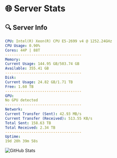 # 🌐 Server Stats
## 🔍 Server Info
```yaml
CPU: Intel(R) Xeon(R) CPU E5-2699 v4 @ 1252.24GHz
CPU Usage: 0.90%
Cores: 44P | 88T
-----------------------------------
Memory:
Current Usage: 144.95 GB/503.74 GB
Available: 355.41 GB
-----------------------------------
Disk:
Current Usage: 24.82 GB/1.71 TB
Free: 1.60 TB
-----------------------------------
GPU:
No GPU detected
-----------------------------------
Network:
Current Transfer (Sent): 42.93 MB/s
Current Transfer (Received): 513.55 KB/s
Total Sent: 158.63 TB
Total Received: 2.34 TB
-----------------------------------
Uptime:
19d 20h 39m 58s
```
![GitHub Stats](https://img.shields.io/badge/Updated-2025-02-27_19:23:16-blue)